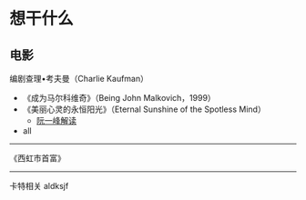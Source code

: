 # 想干什么

## 电影

编剧查理•考夫曼（Charlie Kaufman）

- 《成为马尔科维奇》（Being John Malkovich，1999）
- 《美丽心灵的永恒阳光》（Eternal Sunshine of the Spotless Mind）
  - [阮一峰解读](http://www.ruanyifeng.com/blog/2005/08/post_134.html)
- all

---

《西虹市首富》

---

卡特相关
aldksjf